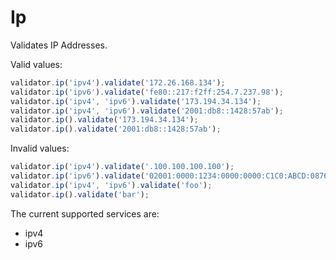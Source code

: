 # Ip

Validates IP Addresses.

Valid values:

```js
validator.ip('ipv4').validate('172.26.168.134');
validator.ip('ipv6').validate('fe80::217:f2ff:254.7.237.98');
validator.ip('ipv4', 'ipv6').validate('173.194.34.134');
validator.ip('ipv4', 'ipv6').validate('2001:db8::1428:57ab');
validator.ip().validate('173.194.34.134');
validator.ip().validate('2001:db8::1428:57ab');
```

Invalid values:

```js
validator.ip('ipv4').validate('.100.100.100.100');
validator.ip('ipv6').validate('02001:0000:1234:0000:0000:C1C0:ABCD:0876');
validator.ip('ipv4', 'ipv6').validate('foo');
validator.ip().validate('bar');
```

The current supported services are:

- ipv4
- ipv6
